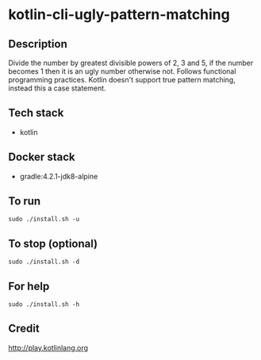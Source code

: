# kotlin-cli-ugly-pattern-matching

## Description
Divide the number by greatest divisible powers of 2, 3 and 5, if the number becomes 1 then it is an ugly number otherwise not. Follows functional programming practices. Kotlin doesn't support true pattern matching, instead this a case statement.

## Tech stack
- kotlin

## Docker stack
- gradle:4.2.1-jdk8-alpine

## To run
`sudo ./install.sh -u`

## To stop (optional)
`sudo ./install.sh -d`

## For help
`sudo ./install.sh -h`

## Credit
http://play.kotlinlang.org
